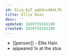 ```yaml
---
id: 61iq_KyT_qq64cvdA4L7K
title: Ellie Hain
desc: ''
updated: 1639759165180
created: 1639759165180
---
```



- [[person]] - Ellie Hain
- appeared 1x at the stoa
